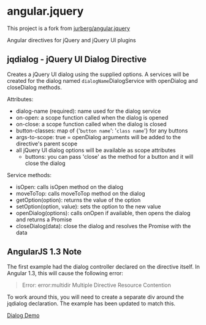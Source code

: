 angular.jquery
==============

This project is a fork from [jurberg/angular.jquery](https://github.com/jurberg/angular.jquery)

Angular directives for jQuery and jQuery UI plugins

jqdialog - jQuery UI Dialog Directive
-------------------------------------
Creates a jQuery UI dialog using the supplied options.  A services
will be created for the dialog named `dialogName`DialogService with
openDialog and closeDialog methods.

Attributes:

- dialog-name (required): name used for the dialog service
- on-open: a scope function called when the dialog is opened
- on-close: a scope function called when the dialog is closed
- button-classes: map of {'`button name`': '`class name`'} for any buttons
- args-to-scope: true = openDialog arguments will be added to the directive's parent scope
- all jQuery UI dialog options will be available as scope attributes
  - buttons: you can pass 'close' as the method for a button and it will close the dialog
  
Service methods:

- isOpen: calls isOpen method on the dialog
- moveToTop: calls moveToTop method on the dialog
- getOption(option): returns the value of the option
- setOption(option, value): sets the option to the new value
- openDialog(options): calls onOpen if available, then opens the dialog and returns a Promise
- closeDialog(data): close the dialog and resolves the Promise with the data

AngularJS 1.3 Note
------------------
The first example had the dialog controller declared on the directive itself.  In Angular 1.3,
this will cause the following error:

> Error: error:multidir
> Multiple Directive Resource Contention

To work around this, you will need to create a separate div around the jqdialog declaration.
The example has been updated to match this.

[Dialog Demo](http://rawgit.com/jurberg/angular.jquery/master/example/example.html)
